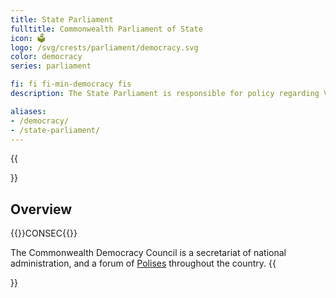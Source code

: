 ```yaml
---
title: State Parliament
fulltitle: Commonwealth Parliament of State
icon: 🗳️
logo: /svg/crests/parliament/democracy.svg
color: democracy
series: parliament

fi: fi fi-min-democracy fis
description: The State Parliament is responsible for policy regarding Vekllei federalism, seperatist movements and the rights of constituent republics.

aliases:
- /democracy/
- /state-parliament/
---
```

{{<section>}}
## Overview
{{<boxtag teal>}}CONSEC{{</boxtag>}}

The Commonwealth Democracy Council is a secretariat of national administration, and a forum of [Polises](/polis/) throughout the country.
{{</section>}}